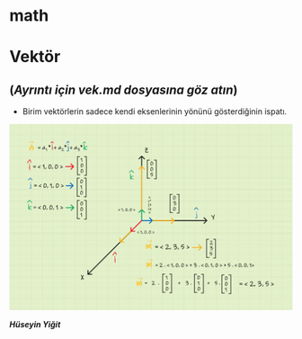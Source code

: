 # math
# Vektör

(*Ayrıntı için vek.md dosyasına göz atın*)
---

- Birim vektörlerin sadece kendi eksenlerinin yönünü gösterdiğinin ispatı.

![ispat](https://github.com/ruzgiiar/math/blob/main/ispat.png)

***Hüseyin Yiğit***
